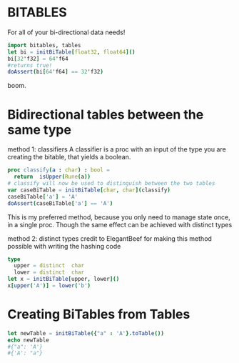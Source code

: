 # BITABLES
For all of your bi-directional data needs!

```nim
import bitables, tables
let bi = initBiTable[float32, float64]()
bi[32'f32] = 64'f64
#returns true!
doAssert(bi[64'f64] == 32'f32)
```
boom.
# Bidirectional tables between the same type
method 1: classifiers
A classifier is a proc with an input of the type you are creating the bitable, that yields a boolean.
```nim
proc classify(a : char) : bool =
  return  isUpper(Rune(a))
# classify will now be used to distinguish between the two tables
var caseBiTable = initBiTable[char, char](classify)
caseBiTable['a'] = 'A'
doAssert(caseBiTable['a'] == 'A')
```
This is my preferred method, because you only need to manage state once, in a single proc. Though the same effect can be achieved with distinct types

method 2: distinct types
credit to ElegantBeef for making this method possible with writing the hashing code
```nim
type
  upper = distinct  char
  lower = distinct  char
let x = initBiTable[upper, lower]()
x[upper('A')] = lower('b')
```

# Creating BiTables from Tables
```nim
let newTable = initBiTable({"a" : 'A'}.toTable())
echo newTable
#{"a": 'A'}  
#{'A': "a"}
```
